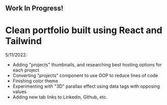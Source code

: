  ## Work In Progress!
 
 # Clean portfolio built using React and Tailwind

5/11/2022:
* Adding "projects" thumbnails, and researching best hosting options for each project
* Converting "projects" component to use OOP to reduce lines of code
* Finishing color theme 
* Experimenting with "3D" parallax effect using data tags with opposing values
* Adding new tab links to Linkedin, Github, etc.
